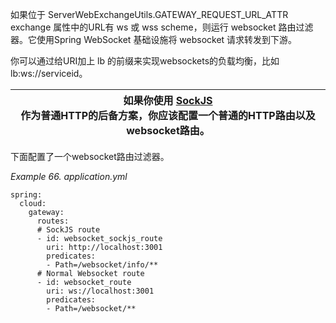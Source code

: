 如果位于 ServerWebExchangeUtils.GATEWAY_REQUEST_URL_ATTR exchange 属性中的URL有 ws 或 wss scheme，则运行 websocket 路由过滤器。它使用Spring WebSocket 基础设施将 websocket 请求转发到下游。

你可以通过给URI加上 lb 的前缀来实现websockets的负载均衡，比如 lb:ws://serviceid。

| 如果你使用 [SockJS](https://github.com/sockjs)<br/> 作为普通HTTP的后备方案，你应该配置一个普通的HTTP路由以及websocket路由。 |
| --- |


下面配置了一个websocket路由过滤器。

_Example 66. application.yml_



```plain
spring:
  cloud:
    gateway:
      routes:
      # SockJS route
      - id: websocket_sockjs_route
        uri: http://localhost:3001
        predicates:
        - Path=/websocket/info/**
      # Normal Websocket route
      - id: websocket_route
        uri: ws://localhost:3001
        predicates:
        - Path=/websocket/**
```



  


